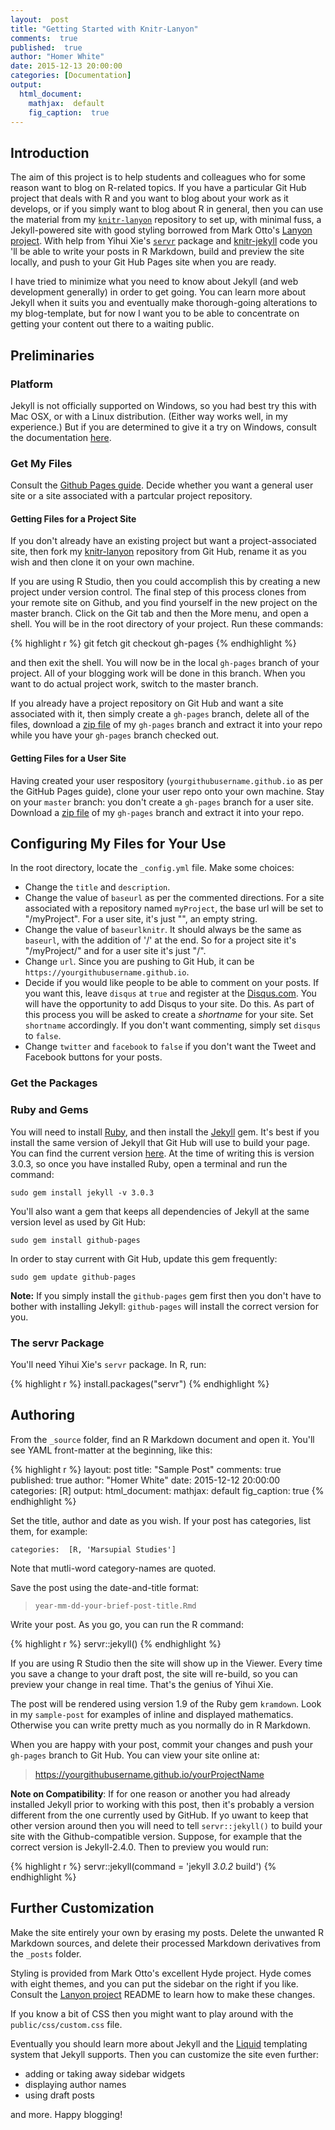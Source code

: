 ```yaml
---
layout:  post
title: "Getting Started with Knitr-Lanyon"
comments:  true
published:  true
author: "Homer White"
date: 2015-12-13 20:00:00
categories: [Documentation]
output:
  html_document:
    mathjax:  default
    fig_caption:  true
---
```



## Introduction

The aim of this project is to help students and colleagues who for some reason want to blog on R-related topics.  If you have a particular Git Hub project that deals with R and you want to blog about your work as it develops, or if you simply want to blog about R in general, then you can use the material from my [`knitr-lanyon`](https://github.com/homerhanumat/knitr-lanyon) repository to set up, with minimal fuss, a Jekyll-powered site with good styling borrowed from Mark Otto's [Lanyon project](https://github.com/poole/lanyon).  With help from Yihui Xie's [`servr`](https://github.com/yihui/servr) package and [knitr-jekyll](https://github.com/yihui/knitr-jekyll) code you 'll be able to write your posts in R Markdown, build and preview the site locally, and push to your Git Hub Pages site when you are ready.

I have tried to minimize what you need to know about Jekyll (and web development generally) in order to get going.  You can learn more about Jekyll when it suits you and eventually make thorough-going alterations to my blog-template, but for now I want you to be able to concentrate on getting your content out there to a waiting public.

## Preliminaries

### Platform

Jekyll is not officially supported on Windows, so you had best try this with Mac OSX, or with a Linux distribution.  (Either way works well, in my experience.)  But if you are determined to give it a try on Windows, consult the documentation [here](http://jekyllrb.com/docs/windows/).

### Get My Files

Consult the [Github Pages guide](https://pages.github.com/).  Decide whether you want a general user site or a site associated with a partcular project repository.

#### Getting Files for a Project Site

If you don't already have an existing project but want a project-associated site, then fork my [knitr-lanyon](https://github.com/homerhanumat/knitr-lanyon) repository from Git Hub, rename it as you wish and then clone it on your own machine.

If you are using R Studio, then you could accomplish this by creating a new project under version control.  The final step of this process clones from your remote site on Github, and you find yourself in the new project on the master branch.  Click on the Git tab and then the More menu, and open a shell.  You will be in the root directory of your project.  Run these commands:


{% highlight r %}
git fetch
git checkout gh-pages
{% endhighlight %}

and then exit the shell.  You will now be in the local `gh-pages` branch of your project.  All of your blogging work will be done in this branch.  When you want to do actual project work, switch to the master branch.


If you already have a project repository on Git Hub and want a site associated with it, then simply create a `gh-pages` branch, delete all of the files, download a [zip file](https://github.com/homerhanumat/knitr-lanyon/archive/gh-pages.zip) of my `gh-pages` branch and extract it into your repo while you have your `gh-pages` branch checked out.

#### Getting Files for a User Site

Having created your user respository (`yourgithubusername.github.io` as per the GitHub Pages guide), clone your user repo onto your own machine.  Stay on your `master` branch:  you don't create a `gh-pages` branch for a user site.  Download a [zip file](https://github.com/homerhanumat/knitr-lanyon/archive/gh-pages.zip) of my `gh-pages` branch and extract it into your repo.

## Configuring My Files for Your Use

In the root directory, locate the `_config.yml` file.  Make some choices:

* Change the `title` and `description`.
* Change the value of `baseurl` as per the commented directions.  For a site associated with a repository named `myProject`, the base url will be set to "/myProject".  For a user site, it's just "", an empty string.
* Change the value of `baseurlknitr`.  It should always be the same as `baseurl`, with the addition of '/' at the end.  So for a project site it's "/myProject/" and for a user site it's just "/".
* Change `url`.  Since you are pushing to Git Hub, it can be `https://yourgithubusername.github.io`.
* Decide if you would like people to be able to comment on your posts.  If you want this, leave `disqus` at `true` and register at the [Disqus.com](https://disqus.com/).  You will have the opportunity to add Disqus to your site.  Do this.  As part of this process you will be asked to create a *shortname* for your site.  Set `shortname` accordingly.  If you don't want commenting, simply set `disqus` to `false`.
* Change `twitter` and `facebook` to `false` if you don't want the Tweet and Facebook buttons for your posts.

### Get the Packages

### Ruby and Gems

You will need to install [Ruby](https://www.ruby-lang.org/en/downloads/), and then install the [Jekyll](http://jekyllrb.com/) gem.  It's best if you install the same version of Jekyll that Git Hub will use to build your page.  You can find the current version [here](https://pages.github.com/versions/).  At the time of writing this is version 3.0.3, so once you have installed Ruby, open a terminal and run the command:

```
sudo gem install jekyll -v 3.0.3
```

You'll also want a gem that keeps all dependencies of Jekyll at the same version level as used by Git Hub:

```
sudo gem install github-pages
```

In order to stay current with Git Hub, update this gem frequently:

```
sudo gem update github-pages
```

**Note:**  If you simply install the `github-pages` gem first then you don't have to bother with installing Jekyll:  `github-pages` will install the correct version for you.

### The servr Package

You'll need Yihui Xie's `servr` package.  In R, run:


{% highlight r %}
install.packages("servr")
{% endhighlight %}



## Authoring

From the `_source` folder, find an R Markdown document and open it.  You'll see YAML front-matter at the beginning, like this:


{% highlight r %}
layout:  post
title: "Sample Post"
comments:  true
published:  true
author: "Homer White"
date: 2015-12-12 20:00:00
categories: [R]
output:
  html_document:
    mathjax:  default
    fig_caption:  true
{% endhighlight %}

Set the title, author and date as you wish.  If your post has categories, list them, for example:

```
categories:  [R, 'Marsupial Studies']
```

Note that mutli-word category-names are quoted.

Save the post using the date-and-title format:

> `year-mm-dd-your-brief-post-title.Rmd`

Write your post.  As you go, you can run the R command:


{% highlight r %}
servr::jekyll()
{% endhighlight %}

If you are using R Studio then the site will show up in the Viewer.  Every time you save a change to your draft post, the site will re-build, so you can preview your change in real time.  That's the genius of Yihui Xie.

The post will be rendered using version 1.9 of the Ruby gem `kramdown`.  Look in my `sample-post` for examples of inline and displayed mathematics.  Otherwise you can write pretty much as you normally do in R Markdown.

When you are happy with your post, commit your changes and push your `gh-pages` branch to Git Hub.  You can view your site online at:

> https://yourgithubusername.github.io/yourProjectName

**Note on Compatibility**:  If for one reason or another you had already installed Jekyll prior to working with this post, then it's probably a version different from the one currently used by GitHub.  If yo uwant to keep that other version around then you will need to tell `servr::jekyll()` to build your site with the Github-compatible version.  Suppose, for example that the correct version is Jekyll-2.4.0.  Then to preview you would run:


{% highlight r %}
servr::jekyll(command = 'jekyll _3.0.2_ build')
{% endhighlight %}


## Further Customization

Make the site entirely your own by erasing my posts.  Delete the unwanted R Markdown sources, and delete their processed Markdown derivatives from the `_posts` folder.

Styling is provided from Mark Otto's excellent Hyde project.  Hyde comes with eight themes, and you can put the sidebar on the right if you like.  Consult the [Lanyon project](https://github.com/poole/lanyon) README to learn how to make these changes.

If you know a bit of CSS then you might want to play around with the  `public/css/custom.css` file.

Eventually you should learn more about Jekyll and the [Liquid](http://liquidmarkup.org/) templating system that Jekyll supports.  Then you can customize the site even further:

* adding or taking away sidebar widgets
* displaying author names
* using draft posts

and more.  Happy blogging!
